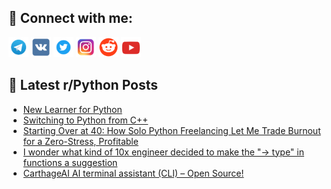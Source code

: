 ## 🔎 Connect with me:
[<img src="https://github.com/bullbesh/bullbesh/blob/main/images/Telegram.png" width="32" height="32" />](https://t.me/bullbesh)
[<img src="https://github.com/bullbesh/bullbesh/blob/main/images/VK.png" width="32" height="32" />](https://vk.com/bullbesh)
[<img src="https://github.com/bullbesh/bullbesh/blob/main/images/Twitter.png" width="32" height="32" />](https://twitter.com/bullbesh1)
[<img src="https://github.com/bullbesh/bullbesh/blob/main/images/Instagram.png" width="32" height="32" />](https://www.instagram.com/bullbesh)
[<img src="https://github.com/bullbesh/bullbesh/blob/main/images/Reddit.png" width="32" height="32" />](https://www.reddit.com/user/bullbesh)
[<img src="https://github.com/bullbesh/bullbesh/blob/main/images/YouTube.png" width="32" height="32" />](https://www.youtube.com/channel/UCtfjRs6uzgq5mfm8S06WTcg)

## 📕 Latest r/Python Posts
<!-- BLOG-POST-LIST:START -->
- [New Learner for Python](https://www.reddit.com/r/Python/comments/1lnlmf6/new_learner_for_python/)
- [Switching to Python from C++](https://www.reddit.com/r/Python/comments/1lnlhwp/switching_to_python_from_c/)
- [Starting Over at 40: How Solo Python Freelancing Let Me Trade Burnout for a Zero-Stress, Profitable](https://www.reddit.com/r/Python/comments/1lnkxko/starting_over_at_40_how_solo_python_freelancing/)
- [I wonder what kind of 10x engineer decided to make the &quot;-&gt; type&quot; in functions a suggestion](https://www.reddit.com/r/Python/comments/1lnijsf/i_wonder_what_kind_of_10x_engineer_decided_to/)
- [CarthageAI AI terminal assistant &lpar;CLI&rpar; – Open Source!](https://www.reddit.com/r/Python/comments/1lnijck/carthageai_ai_terminal_assistant_cli_open_source/)
<!-- BLOG-POST-LIST:END -->
